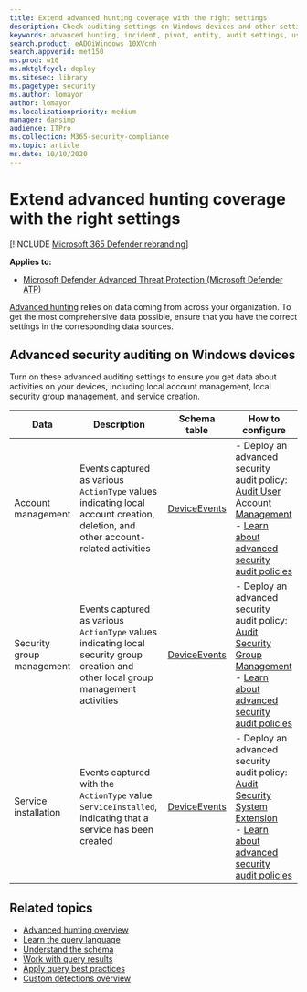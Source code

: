 ```yaml
---
title: Extend advanced hunting coverage with the right settings 
description: Check auditing settings on Windows devices and other settings to help ensure that you get the most comprehensive data in advanced hunting  
keywords: advanced hunting, incident, pivot, entity, audit settings, user account management, security group management, threat hunting, cyber threat hunting, search, query, telemetry, mdatp, Microsoft Defender ATP, Microsoft Defender Advanced Threat Protection, Windows Defender, Windows Defender ATP, Windows Defender Advanced Threat Protection 
search.product: eADQiWindows 10XVcnh
search.appverid: met150
ms.prod: w10
ms.mktglfcycl: deploy
ms.sitesec: library
ms.pagetype: security
ms.author: lomayor
author: lomayor
ms.localizationpriority: medium
manager: dansimp
audience: ITPro
ms.collection: M365-security-compliance 
ms.topic: article
ms.date: 10/10/2020
---
```


# Extend advanced hunting coverage with the right settings

[!INCLUDE [Microsoft 365 Defender rebranding](../../includes/microsoft-defender.md)]

**Applies to:**

- [Microsoft Defender Advanced Threat Protection (Microsoft Defender ATP)](https://go.microsoft.com/fwlink/p/?linkid=2069559)

[Advanced hunting](advanced-hunting-overview.md) relies on data coming from across your organization. To get the most comprehensive data possible, ensure that you have the correct settings in the corresponding data sources.

## Advanced security auditing on Windows devices

Turn on these advanced auditing settings to ensure you get data about activities on your devices, including local account management, local security group management, and service creation.

Data | Description | Schema table | How to configure
-|-|-|-
Account management | Events captured as various `ActionType` values indicating local account creation, deletion, and other account-related activities | [DeviceEvents](advanced-hunting-deviceevents-table.md) | - Deploy an advanced security audit policy: [Audit User Account Management](https://docs.microsoft.com/windows/security/threat-protection/auditing/audit-user-account-management)<br> - [Learn about advanced security audit policies](https://docs.microsoft.com/windows/security/threat-protection/auditing/advanced-security-auditing)
Security group management | Events captured as various `ActionType` values indicating local security group creation and other local group management activities | [DeviceEvents](advanced-hunting-deviceevents-table.md) | - Deploy an advanced security audit policy: [Audit Security Group Management](https://docs.microsoft.com/windows/security/threat-protection/auditing/audit-security-group-management)<br> - [Learn about advanced security audit policies](https://docs.microsoft.com/windows/security/threat-protection/auditing/advanced-security-auditing)
Service installation | Events captured with the `ActionType` value `ServiceInstalled`, indicating that a service has been created | [DeviceEvents](advanced-hunting-deviceevents-table.md) | - Deploy an advanced security audit policy: [Audit Security System Extension](https://docs.microsoft.com/windows/security/threat-protection/auditing/audit-security-system-extension)<br> - [Learn about advanced security audit policies](https://docs.microsoft.com/windows/security/threat-protection/auditing/advanced-security-auditing)

## Related topics

- [Advanced hunting overview](advanced-hunting-overview.md)
- [Learn the query language](advanced-hunting-query-language.md)
- [Understand the schema](advanced-hunting-schema-reference.md)
- [Work with query results](advanced-hunting-query-results.md)
- [Apply query best practices](advanced-hunting-best-practices.md)
- [Custom detections overview](overview-custom-detections.md)
